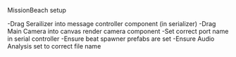 
MissionBeach setup

-Drag Serailizer into message controller component (in serializer)
-Drag Main Camera into canvas render camera component
-Set correct port name in serial controller
-Ensure beat spawner prefabs are set
-Ensure Audio Analysis set to correct file name
